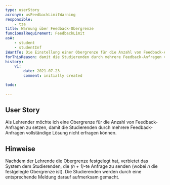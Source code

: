 ```yaml
---
type: userStory
acronym: usFeedbackLimitWarning
responsible:
	- tza
title: Warnung über Feedback-Obergrenze
funcionalRequirement: FeedbackLimit
asA: 
    - student
	- studentInf
iWantTo: Die Einstellung einer Obergrenze für die Anzahl von Feedback-Anfragen vornehmen
forThisReason: damit die Studierenden durch mehrere Feedback-Anfragen vollständige Lösung nicht erfragen können
history:
	v1:
		date: 2021-07-23
		comment: initially created

todo:
	
---
```


## User Story
Als Lehrender möchte ich eine Obergrenze für die Anzahl von Feedback-Anfragen zu setzen,
damit die Studierenden durch mehrere Feedback-Anfragen vollständige Lösung nicht erfragen können.

## Hinweise
Nachdem der Lehrende die Obergrenze festgelegt hat, verbietet das System dem Studierenden,
die *(n + 1)*-te Anfrage zu senden (wobei *n* die festgelegte Obergrenze ist).
Die Studierenden werden durch eine entsprechende Meldung darauf aufmerksam gemacht.
